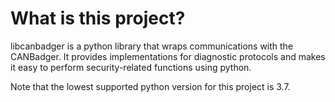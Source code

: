 # What is this project?
libcanbadger is a python library that wraps communications with the CANBadger.
It provides implementations for diagnostic protocols and makes it easy to perform security-related functions using python.

Note that the lowest supported python version for this project is 3.7.